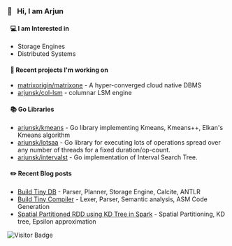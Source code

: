 ### 👋 &nbsp; Hi, I am Arjun

#### &nbsp; 💻 I am Interested in 
- Storage Engines 
- Distributed Systems 

#### &nbsp; 🍭 Recent projects I'm working on
- [matrixorigin/matrixone](https://github.com/arjunsk/matrixone) - A hyper-converged cloud native DBMS
- [arjunsk/col-lsm](https://github.com/arjunsk/col-lsm) - columnar LSM engine

#### &nbsp; 📚 Go Libraries
- [arjunsk/kmeans](https://github.com/arjunsk/kmeans) - Go library implementing Kmeans, Kmeans++, Elkan's Kmeans algorithm
- [arjunsk/lotsaa](https://github.com/arjunsk/lotsaa) - Go library for executing lots of operations spread over any number of threads for a fixed duration/op-count.
- [arjunsk/intervalst](https://github.com/arjunsk/intervalst) - Go implementation of Interval Search Tree.

[//]: # (#### &nbsp; 📋 Recent papers I've read)

[//]: # (- [Spanner]&#40;https://static.googleusercontent.com/media/research.google.com/en//archive/spanner-osdi2012.pdf&#41; - Distributed Transaction using True Time)

#### &nbsp; ✏️ Recent Blog posts
- [Build Tiny DB](https://medium.com/javarevisited/build-a-tiny-database-in-java-ca6d3f06e115) - Parser, Planner, Storage Engine, Calcite, ANTLR
- [Build Tiny Compiler](https://medium.com/javarevisited/build-a-tiny-compiler-in-java-662f67a1ce85) - Lexer, Parser, Semantic analysis, ASM Code Generation 
- [Spatial Partitioned RDD using KD Tree in Spark](https://medium.com/sys-base/spatial-partitioned-rdd-using-kd-tree-in-spark-102e0b53564b) - Spatial Partitioning, KD tree, Epsilon approximation

[//]: # (#### 📗 &nbsp; Featured Resources)

[//]: # (- [Patterns of Distributed Systems]&#40;https://martinfowler.com/articles/patterns-of-distributed-systems/&#41; - Good for learning more about Spanner 2PC etc.)

[//]: # (- [Algorithms and Data Structures for Massive Datasets]&#40;https://www.amazon.com/Algorithms-Data-Structures-Massive-Datasets/dp/1617298034&#41; - Great for learning about new data structures.)

[//]: # (- [Database Design and Implementation]&#40;https://www.amazon.com/dp/3030338355/&#41; -  Great for understanding embedded Java databases like Apache Derby)

![Visitor Badge](https://visitor-badge.laobi.icu/badge?page_id=arjunsk.visitor-badge)
